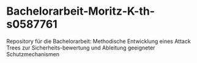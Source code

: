 # Bachelorarbeit-Moritz-K-th-s0587761
Repository für die Bachelorarbeit: Methodische Entwicklung eines Attack Trees zur Sicherheits-bewertung und Ableitung geeigneter Schutzmechanismen
